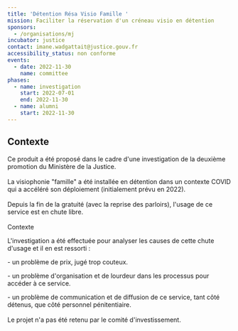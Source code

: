 ```yaml
---
title: 'Détention Résa Visio Famille '
mission: Faciliter la réservation d'un créneau visio en détention
sponsors:
  - /organisations/mj
incubator: justice
contact: imane.wadgattait@justice.gouv.fr
accessibility_status: non conforme
events:
  - date: 2022-11-30
    name: committee
phases:
  - name: investigation
    start: 2022-07-01
    end: 2022-11-30
  - name: alumni
    start: 2022-11-30
---
```

## Contexte

Ce produit a été proposé dans le cadre d'une investigation de la deuxième promotion du Ministère de la Justice. \
\
L﻿a visiophonie "famille" a été installée en détention dans un contexte COVID qui a accéléré son déploiement (initialement prévu en 2022).\
\
D﻿epuis la fin de la gratuité (avec la reprise des parloirs), l'usage de ce service est en chute libre.\
\
Contexte

L'investigation a été effectuée pour analyser les causes de cette chute d'usage et il en est ressorti : 

\-﻿ un problème de prix, jugé trop couteux.

\-﻿ un problème d'organisation et de lourdeur dans les processus pour accéder à ce service.

\-﻿ un problème de communication et de diffusion de ce service, tant côté détenus, que côté personnel pénitentiaire.\
\
L﻿e projet n'a pas été retenu par le comité d'investissement.
